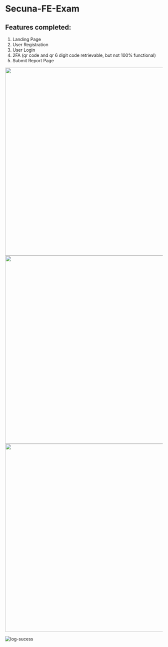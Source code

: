# Secuna-FE-Exam

## Features completed:

1. Landing Page
2. User Registration
3. User Login
4. 2FA (qr code and qr 6 digit code retrievable, but not 100% functional)
5. Submit Report Page

<img src="https://user-images.githubusercontent.com/100396329/185039085-1598fdcb-8609-41a6-a452-f16231c44d1a.jpg" width=600px>
<img src="https://user-images.githubusercontent.com/100396329/185039390-6e7f3adc-234a-4623-800a-91f021f42a79.jpg" width=600px>
<img src="https://user-images.githubusercontent.com/100396329/185039339-f52c3368-56c1-4a84-bdf5-5c1ca592e1a0.jpg" width=600px>



![log-sucess](https://user-images.githubusercontent.com/100396329/185531806-20007feb-f253-4889-9d37-e1f1f399065a.jpg)
